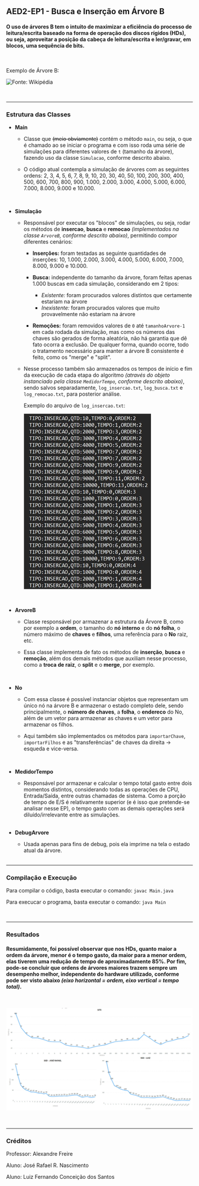 ## AED2-EP1 - Busca e Inserção em Árvore B

#### O uso de árvores B tem o intuito de maximizar a eficiência do processo de leitura/escrita baseado na forma de operação dos discos rígidos (HDs), ou seja, aproveitar a posição da cabeça de leitura/escrita e  ler/gravar, em blocos, uma sequência de bits.

<br>

Exemplo de Árvore B:

![Fonte: Wikipédia](https://upload.wikimedia.org/wikipedia/commons/9/92/B-tree-definition.png)

<br>

---
### Estrutura das Classes

- **Main**
    - Classe que ~~(meio obviamente)~~ contém o método `main`, ou seja, o que é chamado ao se iniciar o programa e com isso roda uma série de simulações para diferentes valores de `t` (tamanho da árvore), fazendo uso da classe `Simulacao`, conforme descrito abaixo. 

    - O código atual contempla a simulação de árvores com as seguintes ordens: 2, 3, 4, 5, 6, 7, 8, 9, 10, 20, 30, 40, 50, 100, 200, 300, 400, 500, 600, 700, 800, 900, 1.000, 2.000, 3.000, 4.000, 5.000, 6.000, 7.000, 8.000, 9.000 e 10.000.

    <br>

- **Simulação**
    -  Responsável por executar os "blocos" de simulações, ou seja, rodar os métodos de **insercao**, **busca** e **remocao** *(implementados na classe `ArvoreB`, conforme descrito abaixo)*, permitindo compor diferentes cenários:

        - **Inserções:** foram testadas as seguinte quantidades de inserções: 10, 1.000, 2.000, 3.000, 4.000, 5.000, 6.000, 7.000, 8.000, 9.000 e 10.000.

        - **Busca:** independente do tamanho da árvore, foram feitas apenas 1.000 buscas em cada simulação, considerando em 2 tipos:
            - *Existente:* foram procurados valores distintos  que certamente estariam na árvore
            - *Inexistente:* foram procurados valores que muito provavelmente não estariam na árvore

        - **Remoções:** foram removidos valores de `0` até `tamanhoArvore-1` em cada rodada da simulação, mas como os números das chaves são gerados de forma aleatória, não há garantia que dê fato ocorra a exclusão. De qualquer forma, quando ocorre, todo o tratamento necessário para manter a árvore B consistente é feito, como os "merge" e "split".

    - Nesse processo também são armazenados os tempos de início e fim da execução de cada etapa do algoritmo *(através do objeto instanciado pela classe `MedidorTempo`, conforme descrito abaixo)*, sendo salvos separadamente, `log_insercao.txt`, `log_busca.txt` e `log_remocao.txt`, para posterior análise. 

        Exemplo do arquivo de `log_insercao.txt`:


        ![](img/log_insercao_exemplo.jpg)

    <br>

- **ArvoreB**
    - Classe responsável por armazenar a estrutura da Árvore B, como por exemplo a **ordem**, o tamanho do **nó interno** e do **nó folha**, o número máximo de **chaves** e **filhos**, uma referência para o **No** raiz, etc. 

    - Essa classe implementa de fato os métodos de **inserção**, **busca** e **remoção**, além dos demais métodos que auxiliam nesse processo, como a **troca de raiz**, o **split** e o **merge**, por exemplo.
    

    <br>

- **No**
    - Com essa classe é possível instanciar objetos que representam um único nó na árvore B e armazenar o estado completo dele, sendo principalmente, o **número de chaves**, a **folha**, o **endereco** do No, além de um vetor para armazenar as chaves e um vetor para armazenar os filhos.

    - Aqui também são implementados os métodos para `importarChave`, `importarFilhos` e as "transferências" de chaves da direita -> esqueda e vice-versa.
    
    <br>

- **MedidorTempo**
    - Responsável por armazenar e calcular o tempo total gasto entre dois momentos distintos, considerando todas as operações de CPU, Entrada/Saída, entre outras chamadas de sistema. Como a porção de tempo de E/S é relativamente superior (e é isso que pretende-se analisar nesse EP), o tempo gasto com as demais operações será diluído/irrelevante entre as simulações.

    <br>

- **DebugArvore**
    - Usada apenas para fins de debug, pois ela imprime na tela o estado atual da árvore.

    <br>
---
### Compilação e Execução
Para compilar o código, basta executar o comando: `javac Main.java`

Para execucar o programa, basta executar o comando: `java Main`

<br>

---
### **Resultados**

#### Resumidamente, foi possível observar que nos HDs, quanto **maior a ordem** da árvore, **menor é o tempo gasto**, da maior para a menor ordem, elas tiverem uma **redução** de tempo de aproximadamente **85%.** Por fim, pode-se concluir que **ordens de árvores maiores trazem sempre um desempenho melhor**, independente do hardware utilizado, conforme pode ser visto abaixo *(eixo horizontal = ordem, eixo vertical = tempo total)*.
<br>

![](/img/conclusao_exemplo.jpg)


<br>

---
### Créditos

Professor: Alexandre Freire

Aluno: José Rafael R. Nascimento

Aluno: Luiz Fernando Conceição dos Santos





